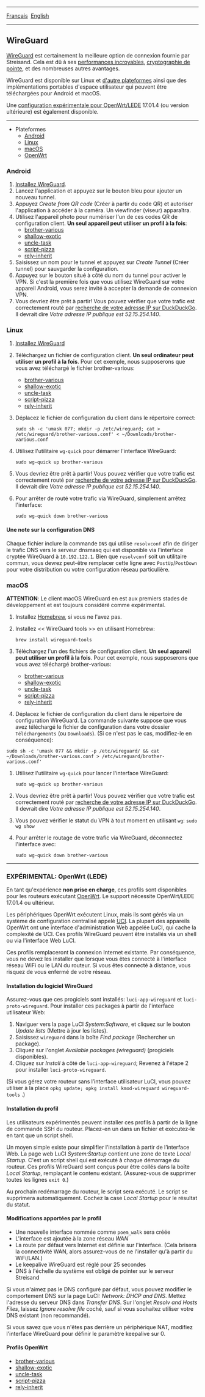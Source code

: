 - - -
  [Français](index-fr.html)&nbsp;
  [English](index.html)&nbsp;
- - -
WireGuard
---------

[WireGuard](https://www.wireguard.com/) est certainement la meilleure option de connexion fournie par Streisand. Cela est dû à ses [performances incroyables](https://www.wireguard.com/performance/), [cryptographie de pointe](https://www.wireguard.com/protocol/), et des nombreuses autres avantages.

WireGuard est disponible sur Linux et [d'autre plateformes](https://www.wireguard.com/xplatform/) ainsi que des implémentations portables d'espace utilisateur qui peuvent être téléchargées pour Android et macOS.

Une [configuration expérimentale pour OpenWrt/LEDE](#openwrt) 17.01.4 (ou version ultérieure) est également disponible.

---
* Plateformes
  * [Android](#android)
  * [Linux](#linux)
  * [macOS](#macos)
  * [OpenWrt](#openwrt)

<a name="android"></a>
### Android ###

1. [Installez WireGuard](https://play.google.com/store/apps/details?id=com.wireguard.android).
1. Lancez l'application et appuyez sur le bouton bleu pour ajouter un nouveau tunnel.
1. Appuyez *Create from QR code* (Créer à partir du code QR) et autoriser l'application à accéder à la caméra. Un viewfinder (viseur) apparaîtra.
1. Utilisez l'appareil photo pour numériser l'un de ces codes QR de configuration client. **Un seul appareil peut utiliser un profil à la fois**:
   * [brother-various](/wireguard/brother-various.png)
   * [shallow-exotic](/wireguard/shallow-exotic.png)
   * [uncle-task](/wireguard/uncle-task.png)
   * [script-pizza](/wireguard/script-pizza.png)
   * [rely-inherit](/wireguard/rely-inherit.png)
1. Saisissez un nom pour le tunnel et appuyez sur *Create Tunnel* (Créer tunnel) pour sauvgarder la configuration.
1. Appuyez sur le bouton situé à côté du nom du tunnel pour activer le VPN. Si c'est la première fois que vous utilisez WireGuard sur votre appareil Android, vous serez invité à accepter la demande de connexion VPN.
1. Vous devriez être prêt à partir! Vous pouvez vérifier que votre trafic est correctement routé par [recherche de votre adresse IP sur DuckDuckGo](https://duckduckgo.com/?q=ip+address). Il devrait dire *Votre adresse IP publique est 52.15.254.140*.

<a name="linux"></a>
### Linux ###

1. [Installez WireGuard](https://www.wireguard.com/install/)
1. Téléchargez un fichier de configuration client. **Un seul ordinateur peut utiliser un profil à la fois**. Pour cet exemple, nous supposerons que vous avez téléchargé le fichier brother-various:
   * [brother-various](/wireguard/brother-various.conf)
   * [shallow-exotic](/wireguard/shallow-exotic.conf)
   * [uncle-task](/wireguard/uncle-task.conf)
   * [script-pizza](/wireguard/script-pizza.conf)
   * [rely-inherit](/wireguard/rely-inherit.conf)
1. Déplacez le fichier de configuration du client dans le répertoire correct:

   `sudo sh -c 'umask 077; mkdir -p /etc/wireguard; cat > /etc/wireguard/brother-various.conf' < ~/Downloads/brother-various.conf`

1. Utilisez l'utilitaire `wg-quick` pour démarrer l'interface WireGuard:

   `sudo wg-quick up brother-various`

1. Vous devriez être prêt à partir! Vous pouvez vérifier que votre trafic est correctement routé par [recherche de votre adresse IP sur DuckDuckGo](https://duckduckgo.com/?q=ip+address). Il devrait dire *Votre adresse IP publique est 52.15.254.140*.

1. Pour arrêter de routé votre trafic via WireGuard, simplement arrêtez l'interface:

   `sudo wg-quick down brother-various`

#### Une note sur la configuration DNS ####
Chaque fichier inclure la commande `DNS` qui utilise `resolvconf` afin de diriger le trafic DNS vers le serveur dnsmasq qui est disponible via l'interface cryptée WireGuard à `10.192.122.1`. Bien que `resolvconf` soit un utilitaire commun, vous devrez peut-être remplacer cette ligne avec `PostUp`/`PostDown` pour votre distribution ou votre configuration réseau particulière.

<a name="macos"></a>
### macOS ###

**ATTENTION**: Le client macOS WireGuard en est aux premiers stades de développement et est toujours considéré comme expérimental.

1. Installez [Homebrew](https://brew.sh/), si vous ne l'avez pas.
1. Installez << WireGuard tools >> en utilisant Homebrew:

   `brew install wireguard-tools`
1. Téléchargez l'un des fichiers de configuration client. **Un seul appareil peut utiliser un profil à la fois**. Pour cet exemple, nous supposerons que vous avez téléchargé brother-various:
   * [brother-various](/wireguard/brother-various.conf)
   * [shallow-exotic](/wireguard/shallow-exotic.conf)
   * [uncle-task](/wireguard/uncle-task.conf)
   * [script-pizza](/wireguard/script-pizza.conf)
   * [rely-inherit](/wireguard/rely-inherit.conf)
1. Déplacez le fichier de configuration du client dans le répertoire de configuration WireGuard. La commande suivante suppose que vous avez téléchargé le fichier de configuration dans votre dossier `Téléchargements` (ou `Downloads`). (Si ce n'est pas le cas, modifiez-le en conséquence):

`sudo sh -c 'umask 077 && mkdir -p /etc/wireguard/ && cat ~/Downloads/brother-various.conf > /etc/wireguard/brother-various.conf'`

1. Utilisez l'utilitaire `wg-quick` pour lancer l'interface WireGuard:

   `sudo wg-quick up brother-various`


1. Vous devriez être prêt à partir! Vous pouvez vérifier que votre trafic est correctement routé par [recherche de votre adresse IP sur DuckDuckGo](https://duckduckgo.com/?q=ip+address). Il devrait dire *Votre adresse IP publique est 52.15.254.140*.
1. Vous pouvez vérifier le statut du VPN à tout moment en utilisant `wg`:
   `sudo wg show`

1. Pour arrêter le routage de votre trafic via WireGuard, déconnectez l'interface avec:

   `sudo wg-quick down brother-various`

---

<a name="openwrt"></a>
### EXPÉRIMENTAL: OpenWrt (LEDE) ###

En tant qu'expérience **non prise en charge**, ces profils sont disponibles pour les routeurs exécutant [OpenWrt](https://openwrt.org/). Le support nécessite OpenWrt/LEDE 17.01.4 ou ultérieur.

Les périphériques OpenWrt exécutent Linux, mais ils sont gérés via un système de configuration centralisé appelé [UCI](https://openwrt.org/docs/guide-user/base-system/uci). La plupart des appareils OpenWrt ont une interface d'administration Web appelée LuCI, qui cache la complexité de UCI. Ces profils WireGuard peuvent être installés via un shell ou via l'interface Web LuCI.

Ces profils remplaceront la connexion Internet existante. Par conséquence, vous ne devez les installer que lorsque vous êtes connecté à l'interface réseau WiFi ou le LAN du routeur. Si vous êtes connecté à distance, vous risquez de vous enfermé de votre réseau.

#### Installation du logiciel WireGuard ####

Assurez-vous que ces progiciels sont installés: `luci-app-wireguard` et `luci-proto-wireguard`. Pour installer ces packages à partir de l'interface utilisateur Web:

1. Naviguer vers la page LuCI *System:Software*, et cliquez sur le bouton *Update lists* (Mettre à jour les listes).
2. Saisissez `wireguard` dans la boîte *Find package* (Rechercher un package).
3. Cliquez sur l'onglet *Available packages (wireguard)* (progiciels disponibles).
4. Cliquez sur *Install* à côté de `luci-app-wireguard`; Revenez à l'étape 2 pour installer `luci-proto-wireguard`.

(Si vous gérez votre routeur sans l’interface utilisateur LuCI, vous pouvez utiliser à la place `opkg update; opkg install kmod-wireguard wireguard-tools` .)

#### Installation du profil ####

Les utilisateurs expérimentés peuvent installer ces profils à partir de la ligne de commande SSH du routeur. Placez-en un dans un fichier et exécutez-le en tant que un script shell.

Un moyen simple existe pour simplifier l'installation à partir de l’interface Web. La page web LuCI *System:Startup* contient une zone de texte *Local Startup*. C'est un script shell qui est exécuté à chaque démarrage du routeur. Ces profils WireGuard sont conçus pour être collés dans la boîte *Local Startup*, remplaçant le contenu existant. (Assurez-vous de supprimer toutes les lignes `exit 0`.)

Au prochain redémarrage du routeur, le script sera exécuté. Le script se supprimera automatiquement. Cochez la case *Local Startup* pour le résultat du statut.

#### Modifications apportées par le profil ####

* Une nouvelle interface nommée comme `poem_walk` sera créée
* L'interface est ajoutée à la zone réseau *WAN*
* La route par défaut vers Internet est définie sur l'interface. (Cela brisera la connectivité WAN, alors assurez-vous de ne l'installer qu'à partir du WiFi/LAN.)
* Le keepalive WireGuard est réglé pour 25 secondes
* DNS à l'échelle du système est obligé de pointer sur le serveur Streisand

Si vous n'aimez pas le DNS configuré par défaut, vous pouvez modifier le comportement DNS sur la page LuCI: *Network: DHCP and DNS*. Mettez l'adresse du serveur DNS dans *Transfer DNS*. Sur l'onglet *Resolv and Hosts Files*, laissez *Ignore resolve file* coché, sauf si vous souhaitez utiliser votre DNS existant (non recommandé).

Si vous savez que vous n'êtes pas derrière un périphérique NAT, modifiez l'interface WireGuard pour définir le paramètre keepalive sur 0.

#### Profils OpenWrt ####

   * [brother-various](/wireguard/brother-various-openwrt.txt)
   * [shallow-exotic](/wireguard/shallow-exotic-openwrt.txt)
   * [uncle-task](/wireguard/uncle-task-openwrt.txt)
   * [script-pizza](/wireguard/script-pizza-openwrt.txt)
   * [rely-inherit](/wireguard/rely-inherit-openwrt.txt)
